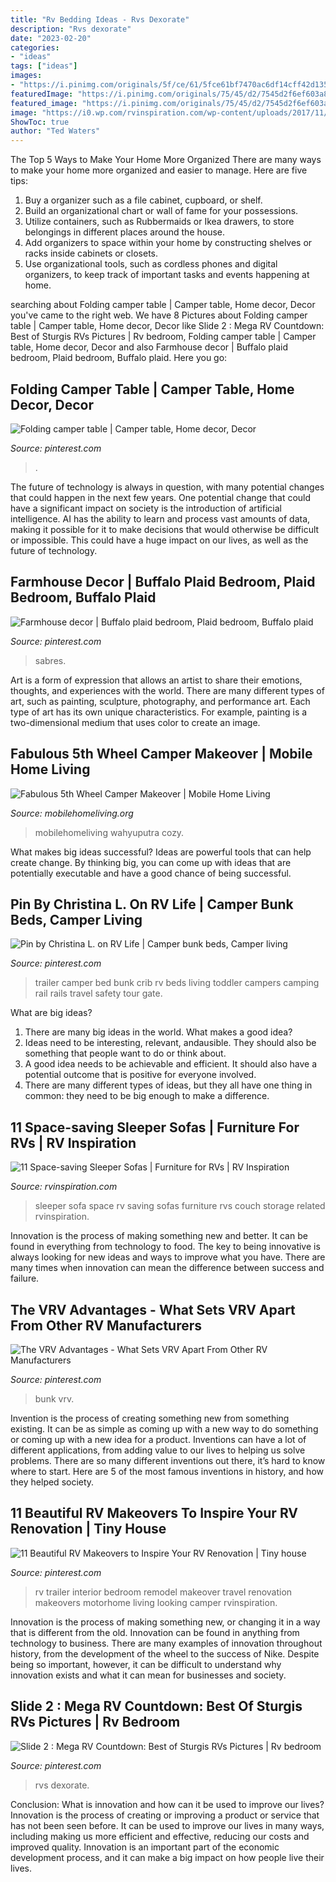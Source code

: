 ```yaml
---
title: "Rv Bedding Ideas - Rvs Dexorate"
description: "Rvs dexorate"
date: "2023-02-20"
categories:
- "ideas"
tags: ["ideas"]
images:
- "https://i.pinimg.com/originals/5f/ce/61/5fce61bf7470ac6df14cff42d1357163.jpg"
featuredImage: "https://i.pinimg.com/originals/75/45/d2/7545d2f6ef603a896a559eb9c89a2dc5.jpg"
featured_image: "https://i.pinimg.com/originals/75/45/d2/7545d2f6ef603a896a559eb9c89a2dc5.jpg"
image: "https://i0.wp.com/rvinspiration.com/wp-content/uploads/2017/11/Space-saving-sleeper-sofa_pin.png?resize=735%2C1102&amp;ssl=1"
ShowToc: true
author: "Ted Waters"
---
```



The Top 5 Ways to Make Your Home More Organized
There are many ways to make your home more organized and easier to manage. Here are five tips: 
1. Buy a organizer such as a file cabinet, cupboard, or shelf. 
2. Build an organizational chart or wall of fame for your possessions. 
3. Utilize containers, such as Rubbermaids or Ikea drawers, to store belongings in different places around the house. 
4. Add organizers to space within your home by constructing shelves or racks inside cabinets or closets. 
5. Use organizational tools, such as cordless phones and digital organizers, to keep track of important tasks and events happening at home.

	

		
searching about Folding camper table | Camper table, Home decor, Decor you've came to the right web. We have 8 Pictures about Folding camper table | Camper table, Home decor, Decor like Slide 2 : Mega RV Countdown: Best of Sturgis RVs Pictures | Rv bedroom, Folding camper table | Camper table, Home decor, Decor and also Farmhouse decor | Buffalo plaid bedroom, Plaid bedroom, Buffalo plaid. Here you go:
		
    
## Folding Camper Table | Camper Table, Home Decor, Decor

<img loading=lazy src="https://i.pinimg.com/736x/36/3b/5d/363b5d8a7bd1611e372eb781646981ba.jpg" onerror="this.onerror=null;this.src='https://tse4.mm.bing.net/th?id=OIP.J0_pJYx2hM0x-QpKsPBSPwHaJ3&amp;pid=15.1';" alt="Folding camper table | Camper table, Home decor, Decor">

_Source: pinterest.com_

>. 

	

The future of technology is always in question, with many potential changes that could happen in the next few years. One potential change that could have a significant impact on society is the introduction of artificial intelligence. AI has the ability to learn and process vast amounts of data, making it possible for it to make decisions that would otherwise be difficult or impossible. This could have a huge impact on our lives, as well as the future of technology.

    
## Farmhouse Decor | Buffalo Plaid Bedroom, Plaid Bedroom, Buffalo Plaid

<img loading=lazy src="https://i.pinimg.com/736x/5b/81/41/5b814131f304dc63b777c66354472024.jpg" onerror="this.onerror=null;this.src='https://tse2.mm.bing.net/th?id=OIP.VvDeltQnfEe76Wwy4jLe-QHaHa&amp;pid=15.1';" alt="Farmhouse decor | Buffalo plaid bedroom, Plaid bedroom, Buffalo plaid">

_Source: pinterest.com_

>sabres. 

	

Art is a form of expression that allows an artist to share their emotions, thoughts, and experiences with the world. There are many different types of art, such as painting, sculpture, photography, and performance art. Each type of art has its own unique characteristics. For example, painting is a two-dimensional medium that uses color to create an image.

    
## Fabulous 5th Wheel Camper Makeover | Mobile Home Living

<img loading=lazy src="https://mobilehomeliving.org/wp-content/uploads/IMG_8981.jpg" onerror="this.onerror=null;this.src='https://tse1.mm.bing.net/th?id=OIP.-D5YzRyFYBskIu3R3QR16AHaE8&amp;pid=15.1';" alt="Fabulous 5th Wheel Camper Makeover | Mobile Home Living">

_Source: mobilehomeliving.org_

>mobilehomeliving wahyuputra cozy. 

	

What makes big ideas successful?
Ideas are powerful tools that can help create change. By thinking big, you can come up with ideas that are potentially executable and have a good chance of being successful.

    
## Pin By Christina L. On RV Life | Camper Bunk Beds, Camper Living

<img loading=lazy src="https://i.pinimg.com/originals/6f/60/65/6f6065ec3858985dfa93a04e07fef733.jpg" onerror="this.onerror=null;this.src='https://tse2.mm.bing.net/th?id=OIP.19alUCWCl0KC1MWfB2QsdQHaE6&amp;pid=15.1';" alt="Pin by Christina L. on RV Life | Camper bunk beds, Camper living">

_Source: pinterest.com_

>trailer camper bed bunk crib rv beds living toddler campers camping rail rails travel safety tour gate. 

	

What are big ideas?
1. There are many big ideas in the world. What makes a good idea?
2. Ideas need to be interesting, relevant, andausible. They should also be something that people want to do or think about.
3. A good idea needs to be achievable and efficient. It should also have a potential outcome that is positive for everyone involved.
4. There are many different types of ideas, but they all have one thing in common: they need to be big enough to make a difference.

    
## 11 Space-saving Sleeper Sofas | Furniture For RVs | RV Inspiration

<img loading=lazy src="https://i0.wp.com/rvinspiration.com/wp-content/uploads/2017/11/Space-saving-sleeper-sofa_pin.png?resize=735%2C1102&amp;ssl=1" onerror="this.onerror=null;this.src='https://tse2.mm.bing.net/th?id=OIP.txpf0PDpnF8zwntamxf3KAHaLG&amp;pid=15.1';" alt="11 Space-saving Sleeper Sofas | Furniture for RVs | RV Inspiration">

_Source: rvinspiration.com_

>sleeper sofa space rv saving sofas furniture rvs couch storage related rvinspiration. 

	

Innovation is the process of making something new and better. It can be found in everything from technology to food. The key to being innovative is always looking for new ideas and ways to improve what you have. There are many times when innovation can mean the difference between success and failure.

    
## The VRV Advantages - What Sets VRV Apart From Other RV Manufacturers

<img loading=lazy src="https://i.pinimg.com/originals/5f/ce/61/5fce61bf7470ac6df14cff42d1357163.jpg" onerror="this.onerror=null;this.src='https://tse3.mm.bing.net/th?id=OIP.x-oV4G4GqdelEIYgqp8-fwHaHo&amp;pid=15.1';" alt="The VRV Advantages - What Sets VRV Apart From Other RV Manufacturers">

_Source: pinterest.com_

>bunk vrv. 

	

Invention is the process of creating something new from something existing. It can be as simple as coming up with a new way to do something or coming up with a new idea for a product. Inventions can have a lot of different applications, from adding value to our lives to helping us solve problems. There are so many different inventions out there, it’s hard to know where to start. Here are 5 of the most famous inventions in history, and how they helped society.

    
## 11 Beautiful RV Makeovers To Inspire Your RV Renovation | Tiny House

<img loading=lazy src="https://i.pinimg.com/736x/df/2b/ab/df2babc327ca584df143fd074f5c4363.jpg" onerror="this.onerror=null;this.src='https://tse3.mm.bing.net/th?id=OIP.2cg4B96EeyZfPwPBI_jn1wHaJQ&amp;pid=15.1';" alt="11 Beautiful RV Makeovers to Inspire Your RV Renovation | Tiny house">

_Source: pinterest.com_

>rv trailer interior bedroom remodel makeover travel renovation makeovers motorhome living looking camper rvinspiration. 

	

Innovation is the process of making something new, or changing it in a way that is different from the old. Innovation can be found in anything from technology to business. There are many examples of innovation throughout history, from the development of the wheel to the success of Nike. Despite being so important, however, it can be difficult to understand why innovation exists and what it can mean for businesses and society.

    
## Slide 2 : Mega RV Countdown: Best Of Sturgis RVs Pictures | Rv Bedroom

<img loading=lazy src="https://i.pinimg.com/originals/75/45/d2/7545d2f6ef603a896a559eb9c89a2dc5.jpg" onerror="this.onerror=null;this.src='https://tse1.mm.bing.net/th?id=OIP.04x3xKpbRWpTRKXBNx1BkgHaEK&amp;pid=15.1';" alt="Slide 2 : Mega RV Countdown: Best of Sturgis RVs Pictures | Rv bedroom">

_Source: pinterest.com_

>rvs dexorate. 

	

Conclusion: What is innovation and how can it be used to improve our lives?
Innovation is the process of creating or improving a product or service that has not been seen before. It can be used to improve our lives in many ways, including making us more efficient and effective, reducing our costs and improved quality. Innovation is an important part of the economic development process, and it can make a big impact on how people live their lives.

